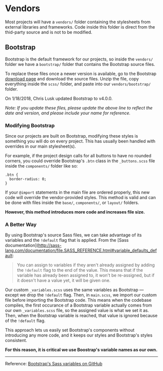 # Vendors

Most projects will have a `vendors/` folder containing the stylesheets from external libraries and frameworks. Code inside this folder is direct from the thid-party source and is not to be modified. 

## Bootstrap

Bootstrap is the default framework for our projects, so inside the `vendors/` folder we have a `bootstrap/` folder that contains the Bootstrap source files.

To replace these files once a newer version is available, go to the Bootstrap [download page](https://getbootstrap.com/docs/4.0/getting-started/download) and download the source files. Unzip the file, copy everything inside the `scss/` folder, and paste into our `vendors/bootstrap/` folder.

On 1/18/2018, Chris Lusk updated Bootstrap to v4.0.0.

*Note: If you update these files, please update the above line to reflect the date and version, and please include your name for reference.*

### Modifying Bootstrap

Since our projects are built on Bootstrap, modifying these styles is something you will do on every project. This has usually been handled with overrides in our main stylesheet(s).

For example, if the project design calls for all buttons to have no rounded corners, you could override Bootstrap's `.btn` class in the `_buttons.scss` file inside the `components/` folder like so:

```css3
.btn {
  border-radius: 0;
}
```

If your `@import` statements in the main file are ordered properly, this new code will override the vendor-provided styles. This method is valid and can be done with files inside the `base/`, `components/`, or `layout/` folders.

**However, this method introduces more code and increases file size.**

### A Better Way

By using Bootstrap's source Sass files, we can take advantage of its variables and the `!default` flag that is applied. From the [Sass documentation](http://sass-lang.com/documentation/file.SASS_REFERENCE.html#variable_defaults_default:

> You can assign to variables if they aren't already assigned by adding the `!default` flag to the end of the value. This means that if the variable has already been assigned to, it won't be re-assigned, but if it doesn't have a value yet, it will be given one.

Our custom `_variables.scss` uses the same variables as Bootstrap — except we drop the `!default` flag. Then, in `main.scss`, we import our custom file before importing the Bootstrap code. This means when the codebase compiles, the first occurance of a Bootstrap variable actually comes from our own `_variables.scss` file, so the assigned value is what we set it as. Then, when the Bootstrap variable is reached, that value is ignored because of the `!default` flag. 

This approach lets us easily set Bootstrap's components without introducing any more code, and it keeps our styles and Bootstrap's styles consistent.

**For this reason, it is critical we use Boostrap's variable names as our own.**

---

Reference: [Bootstrap's Sass variables on GitHub](https://github.com/twbs/bootstrap/blob/v4-dev/scss/_variables.scss)
